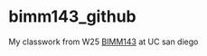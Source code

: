 # bimm143_github
My classwork from W25 [BIMM143](https://bioboot.github.io/bimm143_W25/) at UC san diego
